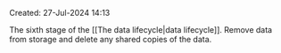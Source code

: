Created: 27-Jul-2024 14:13

The sixth stage of the [[The data lifecycle|data lifecycle]]. Remove data from storage and delete any shared copies of the data.
